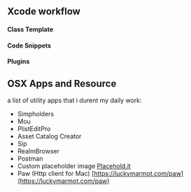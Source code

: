 ## Xcode workflow

#### Class Template

#### Code Snippets

#### Plugins

## OSX Apps and Resource

a list of utility apps that i durent my daily work:

* Simpholders
* Mou
* PlistEditPro
* Asset Catalog Creator
* Sip
* RealmBrowser
* Postman
* Custom placeholder image [Placehold.it](http://placehold.it/)
* Paw (Http client for Mac) [https://luckymarmot.com/paw](https://luckymarmot.com/paw)
